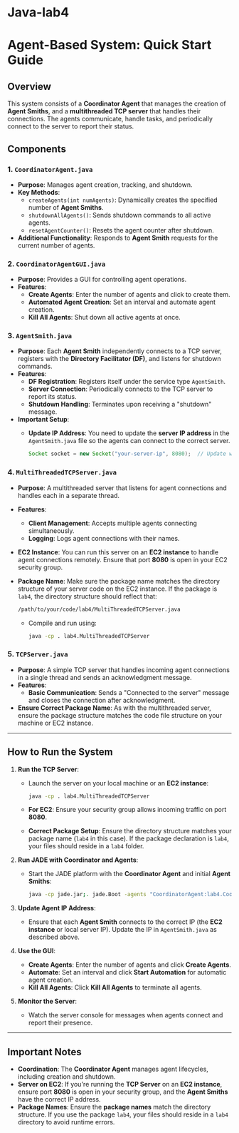 # Java-lab4
# Agent-Based System: Quick Start Guide

## Overview
This system consists of a **Coordinator Agent** that manages the creation of **Agent Smiths**, and a **multithreaded TCP server** that handles their connections. The agents communicate, handle tasks, and periodically connect to the server to report their status.

## Components

### 1. `CoordinatorAgent.java`
- **Purpose**: Manages agent creation, tracking, and shutdown.
- **Key Methods**:
  - `createAgents(int numAgents)`: Dynamically creates the specified number of **Agent Smiths**.
  - `shutdownAllAgents()`: Sends shutdown commands to all active agents.
  - `resetAgentCounter()`: Resets the agent counter after shutdown.
- **Additional Functionality**: Responds to **Agent Smith** requests for the current number of agents.

### 2. `CoordinatorAgentGUI.java`
- **Purpose**: Provides a GUI for controlling agent operations.
- **Features**:
  - **Create Agents**: Enter the number of agents and click to create them.
  - **Automated Agent Creation**: Set an interval and automate agent creation.
  - **Kill All Agents**: Shut down all active agents at once.

### 3. `AgentSmith.java`
- **Purpose**: Each **Agent Smith** independently connects to a TCP server, registers with the **Directory Facilitator (DF)**, and listens for shutdown commands.
- **Features**:
  - **DF Registration**: Registers itself under the service type `AgentSmith`.
  - **Server Connection**: Periodically connects to the TCP server to report its status.
  - **Shutdown Handling**: Terminates upon receiving a "shutdown" message.
- **Important Setup**:
  - **Update IP Address**: You need to update the **server IP address** in the `AgentSmith.java` file so the agents can connect to the correct server.
  
    ```java
    Socket socket = new Socket("your-server-ip", 8080);  // Update with your server's IP
    ```

### 4. `MultiThreadedTCPServer.java`
- **Purpose**: A multithreaded server that listens for agent connections and handles each in a separate thread.
- **Features**:
  - **Client Management**: Accepts multiple agents connecting simultaneously.
  - **Logging**: Logs agent connections with their names.
- **EC2 Instance**: You can run this server on an **EC2 instance** to handle agent connections remotely. Ensure that port **8080** is open in your EC2 security group.
- **Package Name**: Make sure the package name matches the directory structure of your server code on the EC2 instance. If the package is `lab4`, the directory structure should reflect that:

    ```bash
    /path/to/your/code/lab4/MultiThreadedTCPServer.java
    ```

  - Compile and run using:
  
    ```bash
    java -cp . lab4.MultiThreadedTCPServer
    ```

### 5. `TCPServer.java`
- **Purpose**: A simple TCP server that handles incoming agent connections in a single thread and sends an acknowledgment message.
- **Features**:
  - **Basic Communication**: Sends a "Connected to the server" message and closes the connection after acknowledgment.
- **Ensure Correct Package Name**: As with the multithreaded server, ensure the package structure matches the code file structure on your machine or EC2 instance.

---

## How to Run the System

1. **Run the TCP Server**:
   - Launch the server on your local machine or an **EC2 instance**:
   
     ```bash
     java -cp . lab4.MultiThreadedTCPServer
     ```
   - **For EC2**: Ensure your security group allows incoming traffic on port **8080**.
   - **Correct Package Setup**: Ensure the directory structure matches your package name (`lab4` in this case). If the package declaration is `lab4`, your files should reside in a `lab4` folder.

2. **Run JADE with Coordinator and Agents**:
   - Start the JADE platform with the **Coordinator Agent** and initial **Agent Smiths**:
   
     ```bash
     java -cp jade.jar;. jade.Boot -agents "CoordinatorAgent:lab4.CoordinatorAgent;Smith1:lab4.AgentSmith;Smith2:lab4.AgentSmith" -gui
     ```

3. **Update Agent IP Address**:
   - Ensure that each **Agent Smith** connects to the correct IP (the **EC2 instance** or local server IP). Update the IP in `AgentSmith.java` as described above.

4. **Use the GUI**:
   - **Create Agents**: Enter the number of agents and click **Create Agents**.
   - **Automate**: Set an interval and click **Start Automation** for automatic agent creation.
   - **Kill All Agents**: Click **Kill All Agents** to terminate all agents.

5. **Monitor the Server**:
   - Watch the server console for messages when agents connect and report their presence.

---

## Important Notes
- **Coordination**: The **Coordinator Agent** manages agent lifecycles, including creation and shutdown.
- **Server on EC2**: If you're running the **TCP Server** on an **EC2 instance**, ensure port **8080** is open in your security group, and the **Agent Smiths** have the correct IP address.
- **Package Names**: Ensure the **package names** match the directory structure. If you use the package `lab4`, your files should reside in a `lab4` directory to avoid runtime errors.


